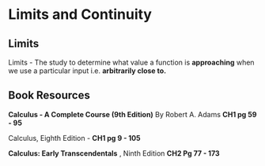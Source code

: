 # Limits and Continuity

## Limits

Limits - The study to determine what value a function is **approaching** when we use a particular input i.e. **arbitrarily close to.**

## Book Resources

**Calculus - A Complete Course (9th Edition)** By Robert A. Adams  **CH1 pg 59 - 95**

Calculus, Eighth Edition - **CH1 pg 9 - 105**

**Calculus: Early Transcendentals** , Ninth Edition **CH2 Pg 77 - 173**